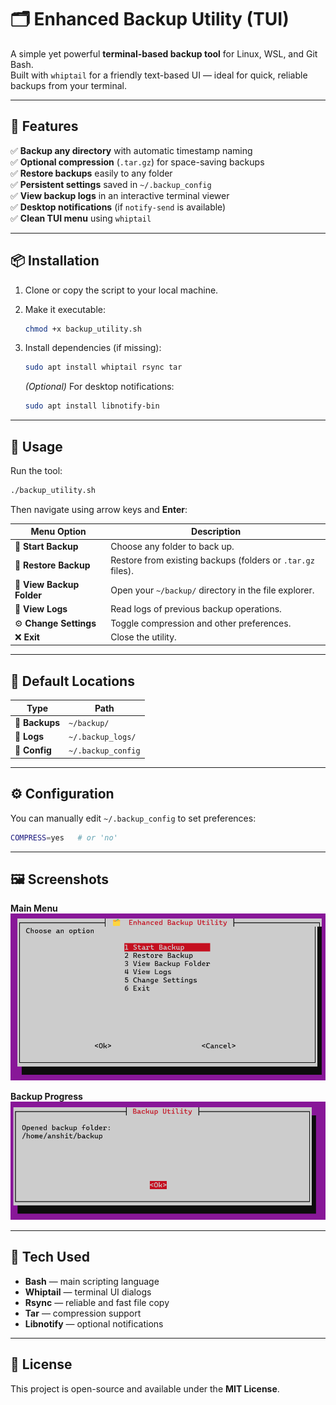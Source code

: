 

# 🗂️ Enhanced Backup Utility (TUI)

A simple yet powerful **terminal-based backup tool** for Linux, WSL, and Git Bash.  
Built with `whiptail` for a friendly text-based UI — ideal for quick, reliable backups from your terminal.

---

## 🚀 Features

✅ **Backup any directory** with automatic timestamp naming  
✅ **Optional compression** (`.tar.gz`) for space-saving backups  
✅ **Restore backups** easily to any folder  
✅ **Persistent settings** saved in `~/.backup_config`  
✅ **View backup logs** in an interactive terminal viewer  
✅ **Desktop notifications** (if `notify-send` is available)  
✅ **Clean TUI menu** using `whiptail`  

---

## 📦 Installation

1. Clone or copy the script to your local machine.  
2. Make it executable:

   ```bash
   chmod +x backup_utility.sh


3. Install dependencies (if missing):

   ```bash
   sudo apt install whiptail rsync tar
   ```

   *(Optional)* For desktop notifications:

   ```bash
   sudo apt install libnotify-bin
   ```

---

## 🧰 Usage

Run the tool:

```bash
./backup_utility.sh
```

Then navigate using arrow keys and **Enter**:

| Menu Option               | Description                                                 |
| ------------------------- | ----------------------------------------------------------- |
| 🧾 **Start Backup**       | Choose any folder to back up.                               |
| 🔄 **Restore Backup**     | Restore from existing backups (folders or `.tar.gz` files). |
| 📁 **View Backup Folder** | Open your `~/backup/` directory in the file explorer.       |
| 🧩 **View Logs**          | Read logs of previous backup operations.                    |
| ⚙️ **Change Settings**    | Toggle compression and other preferences.                   |
| ❌ **Exit**                | Close the utility.                                          |

---

## 📂 Default Locations

| Type           | Path               |
| -------------- | ------------------ |
| 🔹 **Backups** | `~/backup/`        |
| 🔹 **Logs**    | `~/.backup_logs/`  |
| 🔹 **Config**  | `~/.backup_config` |

---

## ⚙️ Configuration

You can manually edit `~/.backup_config` to set preferences:

```bash
COMPRESS=yes   # or 'no'
```

---

## 🖼️ Screenshots

**Main Menu**
![Backup Menu](assets/ss1.png)

**Backup Progress**
![Backup Process](assets/ss2.png)


---

## 🧩 Tech Used

* **Bash** — main scripting language
* **Whiptail** — terminal UI dialogs
* **Rsync** — reliable and fast file copy
* **Tar** — compression support
* **Libnotify** — optional notifications


---

## 📜 License

This project is open-source and available under the **MIT License**.
